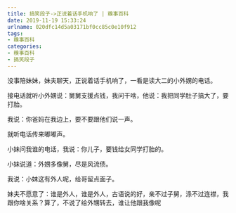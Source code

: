 ```yaml
---
title: 搞笑段子->正说着话手机响了 | 糗事百科
date: 2019-11-19 15:33:24
urlname: 020dfc14d5a03171bf0cc85c0e10f912
tags: 
- 糗事百科
categories:
- 糗事百科
- 搞笑段子
---
```

没事陪妹妹，妹夫聊天，正说着话手机响了，一看是读大二的小外娚的电话。

接电话就听小外娚说：舅舅支援点钱，我问干啥，他说：我把同学肚子搞大了，要打胎。

我说：你爸妈在我边上，要不要跟他们说一声。

就听电话传来嘟嘟声。

小妹问我谁的电话，我说：你儿子，要钱给女同学打胎的。

小妹说道：外娚多像舅，尽是风流债。

我说：小妹这有外人呢，给哥留点面子。

妹夫不愿意了：谁是外人，谁是外人，古语说的好，亲不过子舅，涤不过连襟，我跟你啥关系？算了，不说了给外甥转去，谁让他跟我像呢


